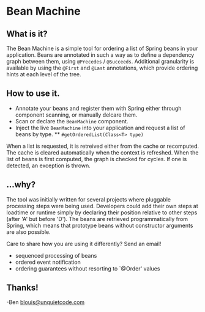 # Bean Machine
## What is it?
The Bean Machine is a simple tool for ordering a list of Spring beans in your application. Beans are annotated
in such a way as to define a dependency graph between them, using `@Precedes` / `@Succeeds`. Additional granularity
is available by using the `@First` and `@Last` annotations, which provide ordering hints at each level of the tree.

## How to use it.
* Annotate your beans and register them with Spring either through component scanning, or manually delcare them.
* Scan or declare the `BeanMachine` component.
* Inject the live `BeanMachine` into your application and request a list of beans by type.
** `#getOrderedList(Class<T> type)`

When a list is requested, it is retreived either from the cache or recomputed. The cache is cleared automatically
when the context is refreshed. When the list of beans is first computed, the graph is checked for cycles. If one
is detected, an exception is thrown.

## ...why?
The tool was initially written for several projects where pluggable processing steps were being used. Developers
could add their own steps at loadtime or runtime simply by declaring their position relative to other steps
(after 'A' but before 'D'). The beans are retrieved programmatically from Spring, which means that prototype beans
without constructor arguments are also possible.

Care to share how you are using it differently? Send an email!
* sequenced processing of beans
* ordered event notification
* ordering guarantees without resorting to `@Order' values

## Thanks!
-Ben
blouis@unquietcode.com